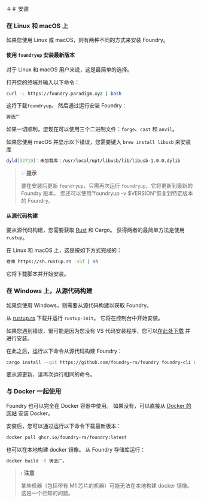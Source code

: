 ＃＃ 安装

### 在 Linux 和 macOS 上

如果您使用 Linux 或 macOS，则有两种不同的方式来安装 Foundry。

#### 使用 `foundryup` 安装最新版本

对于 Linux 和 macOS 用户来说，这是最简单的选择。

打开您的终端并输入以下命令：

```sh
curl -L https://foundry.paradigm.xyz | bash
```

这将下载`foundryup`。 然后通过运行安装 Foundry：

```sh
铸造厂
```

如果一切顺利，您现在可以使用三个二进制文件：`forge`、`cast` 和 `anvil`。

如果您使用 macOS 并显示以下错误，您需要键入 `brew install libusb` 来安装库

```sh
dyld[32719]：未加载库：/usr/local/opt/libusb/lib/libusb-1.0.0.dylib
```

> 💡 **提示**
>
>要在安装后更新 `foundryup`，只需再次运行 `foundryup`，它将更新到最新的 Foundry 版本。 您还可以使用“foundryup -v $VERSION”恢复到特定版本的 Foundry。

#### 从源代码构建

要从源代码构建，您需要获取 [Rust](https://rust-lang.org) 和 Cargo。 获得两者的最简单方法是使用 `rustup`。

在 Linux 和 macOS 上，这是按如下方式完成的：

```sh
卷曲 https://sh.rustup.rs -sSf | sh
```

它将下载脚本并开始安装。

### 在 Windows 上，从源代码构建

如果您使用 Windows，则需要从源代码构建以获取 Foundry。

从 [rustup.rs](https://win.rustup.rs/x86_64) 下载并运行 `rustup-init`。 它将在控制台中开始安装。

如果您遇到错误，很可能是因为您没有 VS 代码安装程序，您可以[在此处下载](https://visualstudio.microsoft.com/downloads/) 并进行安装。

在此之后，运行以下命令从源代码构建 Foundry：

```sh
cargo install --git https://github.com/foundry-rs/foundry foundry-cli anvil --bins --locked
```

要从源更新，请再次运行相同的命令。

### 与 Docker 一起使用

Foundry 也可以完全在 Docker 容器中使用。 如果没有，可以直接从 [Docker 的网站](https://docs.docker.com/get-docker/) 安装 Docker。

安装后，您可以通过运行以下命令下载最新版本：

```sh
docker pull ghcr.io/foundry-rs/foundry:latest
```

也可以在本地构建 docker 镜像。 从 Foundry 存储库运行：

```sh
docker build -t 铸造厂。
```

> ℹ️ **注意**
>
> 某些机器（包括带有 M1 芯片的机器）可能无法在本地构建 docker 镜像。 这是一个已知的问题。